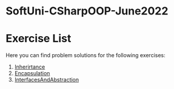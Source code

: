 # SoftUni-CSharpOOP-June2022

# Exercise List

Here you can find problem solutions for the following exercises:

1. [Inherirtance](https://github.com/dsapundzhieva/SoftUni-CSharpOOP-June2022/tree/main/Inheritance)
2. [Encapsulation](https://github.com/dsapundzhieva/SoftUni-CSharpOOP-June2022/tree/main/Encapsulation)
3. [InterfacesAndAbstraction](https://github.com/dsapundzhieva/SoftUni-CSharpOOP-June2022/tree/main/InterfacesAndAbstraction)
